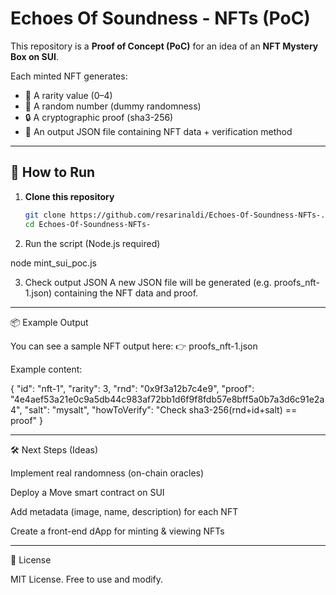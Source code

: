 # Echoes Of Soundness - NFTs (PoC)

This repository is a **Proof of Concept (PoC)** for an idea of an **NFT Mystery Box on SUI**.

Each minted NFT generates:
- 🎲 A rarity value (0–4)
- 🔀 A random number (dummy randomness)
- 🔒 A cryptographic proof (sha3-256)
- 📄 An output JSON file containing NFT data + verification method

---

## 🚀 How to Run

1. **Clone this repository**
   ```bash
   git clone https://github.com/resarinaldi/Echoes-Of-Soundness-NFTs-.git
   cd Echoes-Of-Soundness-NFTs-

2. Run the script (Node.js required)

node mint_sui_poc.js


3. Check output JSON A new JSON file will be generated (e.g. proofs_nft-1.json) containing the NFT data and proof.




---

📦 Example Output

You can see a sample NFT output here:
👉 proofs_nft-1.json

Example content:

{
  "id": "nft-1",
  "rarity": 3,
  "rnd": "0x9f3a12b7c4e9",
  "proof": "4e4aef53a21e0c9a5db44c983af72bb1d6f9f8fdb57e8bff5a0b7a3d6c91e2a4",
  "salt": "mysalt",
  "howToVerify": "Check sha3-256(rnd+id+salt) == proof"
}


---

🛠 Next Steps (Ideas)

Implement real randomness (on-chain oracles)

Deploy a Move smart contract on SUI

Add metadata (image, name, description) for each NFT

Create a front-end dApp for minting & viewing NFTs



---

📜 License

MIT License. Free to use and modify.
